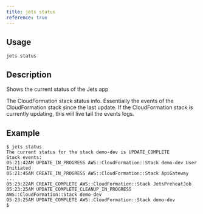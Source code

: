 ```yaml
---
title: jets status
reference: true
---
```


## Usage

    jets status

## Description

Shows the current status of the Jets app

The CloudFormation stack status info. Essentially the events of the CloudFormation stack since the last update. If the CloudFormation stack is currently updating, this will live tail the events logs.

## Example

    $ jets status
    The current status for the stack demo-dev is UPDATE_COMPLETE
    Stack events:
    05:21:42AM UPDATE_IN_PROGRESS AWS::CloudFormation::Stack demo-dev User Initiated
    05:21:45AM CREATE_IN_PROGRESS AWS::CloudFormation::Stack ApiGateway
    ...
    05:23:22AM CREATE_COMPLETE AWS::CloudFormation::Stack JetsPreheatJob
    05:23:25AM UPDATE_COMPLETE_CLEANUP_IN_PROGRESS AWS::CloudFormation::Stack demo-dev
    05:23:25AM UPDATE_COMPLETE AWS::CloudFormation::Stack demo-dev
    $



